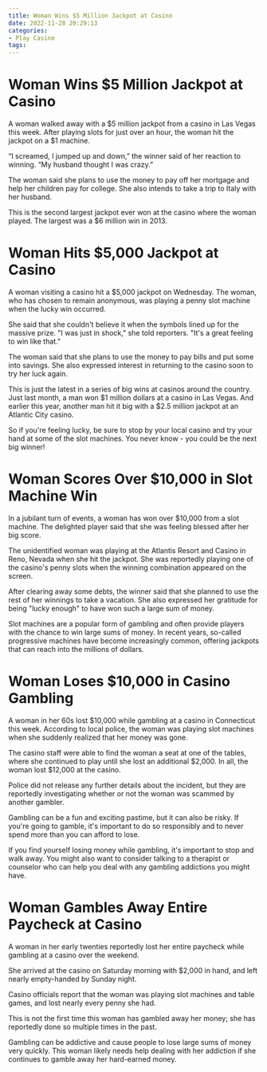 ```yaml
---
title: Woman Wins $5 Million Jackpot at Casino
date: 2022-11-28 20:29:13
categories:
- Play Casino
tags:
---
```



#  Woman Wins $5 Million Jackpot at Casino

A woman walked away with a $5 million jackpot from a casino in Las Vegas this week. After playing slots for just over an hour, the woman hit the jackpot on a $1 machine.

“I screamed, I jumped up and down,” the winner said of her reaction to winning. “My husband thought I was crazy.”

The woman said she plans to use the money to pay off her mortgage and help her children pay for college. She also intends to take a trip to Italy with her husband.

This is the second largest jackpot ever won at the casino where the woman played. The largest was a $6 million win in 2013.

#   Woman Hits $5,000 Jackpot at Casino

A woman visiting a casino hit a $5,000 jackpot on Wednesday. The woman, who has chosen to remain anonymous, was playing a penny slot machine when the lucky win occurred.

She said that she couldn't believe it when the symbols lined up for the massive prize. "I was just in shock," she told reporters. "It's a great feeling to win like that."

The woman said that she plans to use the money to pay bills and put some into savings. She also expressed interest in returning to the casino soon to try her luck again.

This is just the latest in a series of big wins at casinos around the country. Just last month, a man won $1 million dollars at a casino in Las Vegas. And earlier this year, another man hit it big with a $2.5 million jackpot at an Atlantic City casino.

So if you're feeling lucky, be sure to stop by your local casino and try your hand at some of the slot machines. You never know - you could be the next big winner!

#   Woman Scores Over $10,000 in Slot Machine Win

In a jubilant turn of events, a woman has won over $10,000 from a slot machine. The delighted player said that she was feeling blessed after her big score.

The unidentified woman was playing at the Atlantis Resort and Casino in Reno, Nevada when she hit the jackpot. She was reportedly playing one of the casino's penny slots when the winning combination appeared on the screen.

After clearing away some debts, the winner said that she planned to use the rest of her winnings to take a vacation. She also expressed her gratitude for being "lucky enough" to have won such a large sum of money.

Slot machines are a popular form of gambling and often provide players with the chance to win large sums of money. In recent years, so-called progressive machines have become increasingly common, offering jackpots that can reach into the millions of dollars.

#  Woman Loses $10,000 in Casino Gambling

A woman in her 60s lost $10,000 while gambling at a casino in Connecticut this week. According to local police, the woman was playing slot machines when she suddenly realized that her money was gone.

The casino staff were able to find the woman a seat at one of the tables, where she continued to play until she lost an additional $2,000. In all, the woman lost $12,000 at the casino.

Police did not release any further details about the incident, but they are reportedly investigating whether or not the woman was scammed by another gambler.

Gambling can be a fun and exciting pastime, but it can also be risky. If you're going to gamble, it's important to do so responsibly and to never spend more than you can afford to lose.

If you find yourself losing money while gambling, it's important to stop and walk away. You might also want to consider talking to a therapist or counselor who can help you deal with any gambling addictions you might have.

#   Woman Gambles Away Entire Paycheck at Casino

A woman in her early twenties reportedly lost her entire paycheck while gambling at a casino over the weekend. 

She arrived at the casino on Saturday morning with $2,000 in hand, and left nearly empty-handed by Sunday night. 

Casino officials report that the woman was playing slot machines and table games, and lost nearly every penny she had. 

This is not the first time this woman has gambled away her money; she has reportedly done so multiple times in the past. 

Gambling can be addictive and cause people to lose large sums of money very quickly. This woman likely needs help dealing with her addiction if she continues to gamble away her hard-earned money.